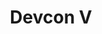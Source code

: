 ﻿---
number: 5
title: Devcon V
description: "Devcon 5 brought the Ethereum ecosystem together in Japan in October of 2019 for an event that featured more content and attendees than ever before. In addition to the conference talks, Devcon featured the event's first community run outdoor stage and experiential Park area, a powerful open from the City of Osaka, a celebrity appearance by the world’s most well-known dog, Kabosu (the original “Doge”) and so much more."
location: 'Osaka, Japan'
startDate: 2019-10-08
endDate: 2019-10-11
image_1: ../../../static/assets/uploads/editions/devcon-5_1.png
image_2: ../../../static/assets/uploads/editions/devcon-5_2.png
image_3: ../../../static/assets/uploads/editions/devcon-5_3.png
image_title: ../../../static/assets/uploads/editions/devcon-5_title.png
urls:
  - title: Playlist
    url: /archive/playlists/devcon-5/
---
